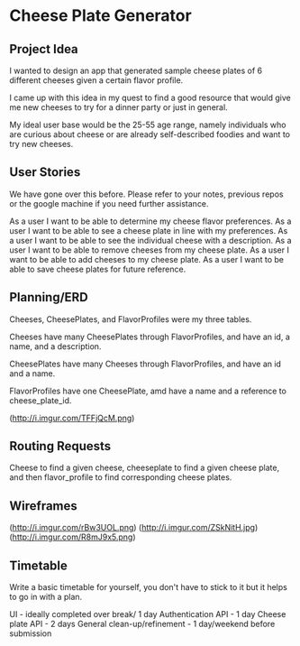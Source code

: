 # Cheese Plate Generator

## Project Idea

I wanted to design an app that generated sample cheese plates of 6 different cheeses given a certain flavor profile.

I came up with this idea in my quest to find a good resource that would give me new cheeses to try for a dinner party or just in general.

My ideal user base would be the 25-55 age range, namely individuals who are curious about cheese or are already self-described foodies and want to try new cheeses.

## User Stories

We have gone over this before. Please refer to your notes, previous repos or the
google machine if you need further assistance.

As a user I want to be able to determine my cheese flavor preferences.
As a user I want to be able to see a cheese plate in line with my preferences.
As a user I want to be able to see the individual cheese with a description.
As a user I want to be able to remove cheeses from my cheese plate.
As a user I want to be able to add cheeses to my cheese plate.
As a user I want to be able to save cheese plates for future reference.

## Planning/ERD

Cheeses, CheesePlates, and FlavorProfiles were my three tables.

Cheeses have many CheesePlates through FlavorProfiles, and have an id, a name, and a description.

CheesePlates have many Cheeses through FlavorProfiles, and have an id and a name.

FlavorProfiles have one CheesePlate, amd  have a name and a reference to cheese_plate_id.

(http://i.imgur.com/TFFjQcM.png)

## Routing Requests

Cheese to find a given cheese, cheeseplate to find a given cheese plate, and then flavor_profile to find corresponding cheese plates.

## Wireframes

(http://i.imgur.com/rBw3UOL.png)
(http://i.imgur.com/ZSkNitH.jpg)
(http://i.imgur.com/R8mJ9x5.png)

## Timetable

Write a basic timetable for yourself, you don't have to stick to it but it
helps to go in with a plan.

UI - ideally completed over break/ 1 day
Authentication API - 1 day
Cheese plate API - 2 days
General clean-up/refinement - 1 day/weekend before submission
